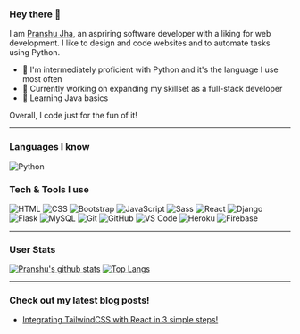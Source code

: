 ### Hey there 👋 

I am [Pranshu Jha](https://volt9801.github.io/portfolio), an aspriring software developer with a liking for web development. I like to design and code websites and to automate tasks using Python.
- 🚀 I'm intermediately proficient with Python and it's the language I use most often
- 🔭 Currently working on expanding my skillset as a full-stack developer
- 🌱 Learning Java basics

Overall, I code just for the fun of it!

---

### Languages I know
<img alt="Python" src = "https://img.shields.io/badge/-Python-3776AB?style=for-the-badge&logo=python&logoColor=white">

### Tech & Tools I use
<img alt="HTML" src = "https://img.shields.io/badge/-HTML5-E34F26?style=flat-squareflat-square&logo=html5&logoColor=white"> <img alt="CSS" src = "https://img.shields.io/badge/-CSS3-1572B6?style=flat-square&logo=css3&logoColor=white">
<img alt="Bootstrap" src="https://img.shields.io/badge/-Bootstrap-563D7C?style=flat-square&logo=bootstrap&logoColor=white">
<img alt="JavaScript" src="https://img.shields.io/badge/-JavaScript-eed718?style=flat-square&logo=javascript&logoColor=ffffff">
<img alt="Sass" src="https://img.shields.io/badge/-Sass-cc6699?style=flat-square&logo=sass&logoColor=ffffff">
<img alt="React" src="https://img.shields.io/badge/-React-000000?style=flat-square&logo=react&logoColor=00c8ff">
<img alt="Django" src="https://img.shields.io/badge/-Django-092E20?style=flat-square&logo=django&logoColor=FFFFFF">
<img alt="Flask" src="https://img.shields.io/badge/-Flask-000000?style=flat-square&logo=flask&logoColor=FFFFFF">
<img alt="MySQL" src="https://img.shields.io/badge/-MySQL-F29111?style=flat-square&logo=mysql&logoColor=FFFFFF">
<img alt="Git" src="http://img.shields.io/badge/-Git-F1502F?style=flat-square&logo=git&logoColor=FFFFFF">
<img alt="GitHub" src="http://img.shields.io/badge/-Github-000000?style=flat-square&logo=github&logoColor=FFFFFF">
<img alt="VS Code" src="http://img.shields.io/badge/-VS%20Code-007ACC?style=flat-square&logo=visual%20studio%20code&logoColor=white">
<img alt="Heroku" src="http://img.shields.io/badge/-Heroku-430098?style=flat-square&logo=heroku&logoColor=white">
<img alt="Firebase" src="https://img.shields.io/badge/-Firebase-FFA611?style=flat-square&logo=firebase&logoColor=FFFFFF">

---

### User Stats
[![Pranshu's github stats](https://github-readme-stats.vercel.app/api?username=pranshuj73&show_icons=true&count_private=true&hide_border=true)](https://github.com/pranshuj73?tab=repositories) [![Top Langs](https://github-readme-stats.vercel.app/api/top-langs/?username=pranshuj73&hide=css,html&hide_border=true)](https://github.com/pranshuj73?tab=repositories)

---

### Check out my latest blog posts!
<!-- BLOG-POST-LIST:START -->
- [Integrating TailwindCSS with React in 3 simple steps!](https://voltycodes.hashnode.dev/integrating-tailwindcss-with-react-in-3-simple-steps-1)
<!-- BLOG-POST-LIST:END -->
